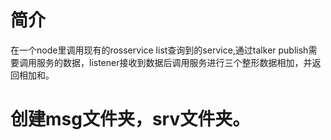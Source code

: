 # 简介
在一个node里调用现有的rosservice list查询到的service,通过talker publish需要调用服务的数据，listener接收到数据后调用服务进行三个整形数据相加，并返回相加和。
# 创建msg文件夹，srv文件夹。
